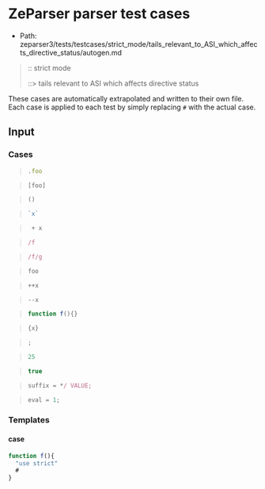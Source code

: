 # ZeParser parser test cases

- Path: zeparser3/tests/testcases/strict_mode/tails_relevant_to_ASI_which_affects_directive_status/autogen.md

> :: strict mode
>
> ::> tails relevant to ASI which affects directive status

These cases are automatically extrapolated and written to their own file.
Each case is applied to each test by simply replacing `#` with the actual case.

## Input

### Cases

> `````js
> .foo
> `````

> `````js
> [foo]
> `````

> `````js
> ()
> `````

> `````js
> `x`
> `````

> `````js
>  + x
> `````

> `````js
> /f
> `````

> `````js
> /f/g
> `````

> `````js
> foo
> `````

> `````js
> ++x
> `````

> `````js
> --x
> `````

> `````js
> function f(){}
> `````

> `````js
> {x}
> `````

> `````js
> ;
> `````

> `````js
> 25
> `````

> `````js
> true
> `````

> `````js
> suffix = */ VALUE;
> `````

> `````js
> eval = 1;
> `````

### Templates

#### case


`````js
function f(){ 
  "use strict"
  #
}
`````
